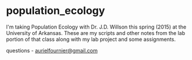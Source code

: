# population_ecology

I'm taking Population Ecology with Dr. J.D. Willson this spring (2015) at the University of Arkansas. These are my scripts and other notes from the lab portion of that class along with my lab project and some assignments. 

questions - aurielfournier@gmail.com
